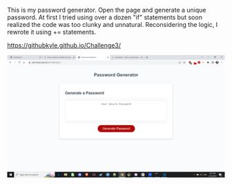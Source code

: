 This is my password generator. Open the page and generate a unique password.
At first I tried using over a dozen "if" statements but soon realized the code was too clunky and unnatural.
Reconsidering the logic, I rewrote it using += statements.

https://githubkyle.github.io/Challenge3/

![password generator page](./screenshot.png "Password Generator")

